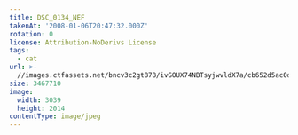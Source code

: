 ```yaml
---
title: DSC_0134_NEF
takenAt: '2008-01-06T20:47:32.000Z'
rotation: 0
license: Attribution-NoDerivs License
tags:
  - cat
url: >-
  //images.ctfassets.net/bncv3c2gt878/ivGOUX74NBTsyjwvldX7a/cb652d5ac0db32adac3b4adc772794af/dsc_0134_nef_4559764149_o
size: 3467710
image:
  width: 3039
  height: 2014
contentType: image/jpeg
---
```


